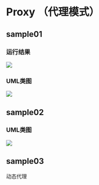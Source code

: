 # Proxy （代理模式）
## sample01
### 运行结果
![](http://cfuqr.img48.wal8.com/img48/558809_20161007204216/147608787959.png)

### UML类图

![](http://cfuqr.img48.wal8.com/img48/558809_20161007204216/147608787947.png)

## sample02
### UML类图
![](http://cfuqr.img48.wal8.com/img48/558809_20161007204216/147609189244.png)

## sample03 
动态代理
